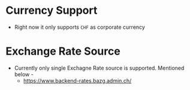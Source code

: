# Currency Support

- Right now it only supports `CHF` as corporate currency

# Exchange Rate Source
- Currently only single Exchagne Rate source is supported. Mentioned below -
    - https://www.backend-rates.bazg.admin.ch/
